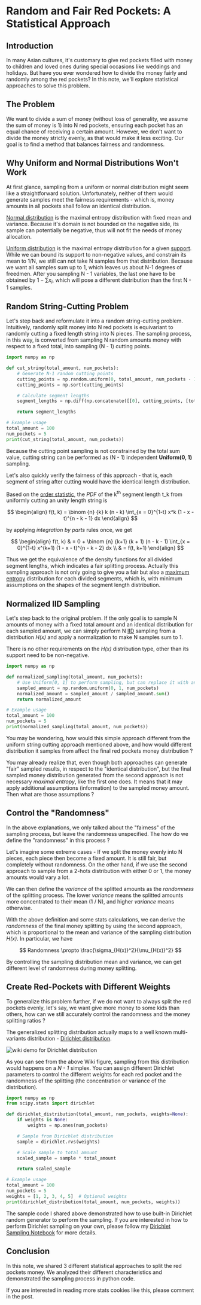 # Random and Fair Red Pockets: A Statistical Approach

## Introduction
In many Asian cultures, it's customary to give red pockets filled with money to children and loved ones during special occasions like weddings and holidays. But have you ever wondered how to divide the money fairly and randomly among the red pockets? In this note, we'll explore statistical approaches to solve this problem.

## The Problem
We want to divide a sum of money (without loss of generality, we assume the sum of money is 1) into N red pockets, ensuring each pocket has an equal chance of receiving a certain amount. However, we don't want to divide the money strictly evenly, as that would make it less exciting. Our goal is to find a method that balances fairness and randomness.

## Why Uniform and Normal Distributions Won't Work
At first glance, sampling from a uniform or normal distribution might seem like a straightforward solution. Unfortunately, neither of them would generate samples meet the fairness requirements - which is, money amounts in all pockets shall follow an identical distribution.

[Normal distribution](https://en.wikipedia.org/wiki/Normal_distribution) is the maximal entropy distribution with fixed mean and variance.
Because it's domain is not bounded on the negative side, its sample can potentially be negative, thus will not fit the needs of money allocation.

[Uniform distribution](https://en.wikipedia.org/wiki/Continuous_uniform_distribution) is the maximal entropy distribution for a given [support](https://en.wikipedia.org/wiki/Support_(mathematics)).
While we can bound its support to non-negative values, and constrain its mean to 1/N, we still can not take N samples from that distribution.
Because we want all samples sum up to 1, which leaves us about N-1 degrees of freedmen.
After you sampling N - 1 variables, the last one have to be obtained by $1 - \sum{x_i}$, which will pose a different distribution than the first N - 1 samples.


## Random String-Cutting Problem
Let's step back and reformulate it into a random string-cutting problem.
Intuitively, randomly split money into N red pockets is equivariant to randomly cutting a fixed length string into N pieces.
The sampling process, in this way, is converted from sampling N random amounts money with respect to a fixed total, into sampling (N - 1) cutting points.

```python
import numpy as np

def cut_string(total_amount, num_pockets):
    # Generate N-1 random cutting points
    cutting_points = np.random.uniform(0, total_amount, num_pockets - 1)
    cutting_points = np.sort(cutting_points)

    # Calculate segment lengths
    segment_lengths = np.diff(np.concatenate([[0], cutting_points, [total_amount]]))

    return segment_lengths

# Example usage
total_amount = 100
num_pockets = 5
print(cut_string(total_amount, num_pockets))
```

Because the cutting point sampling is not constrained by the total sum value, cutting string can be performed as (N - 1) independent **Uniform(0, 1)** sampling.

Let's also quickly verify the fairness of this approach - that is, each segment of string after cutting would have the identical length distribution.

Based on the [order statistic](https://en.wikipedia.org/wiki/Order_statistic), the *PDF* of the k<sup>th</sup> segment length t_k from uniformly cutting an unity length string is

$$
\begin{align}
f(t, k) = \binom {n} {k} k (n - k) \int_{x = 0}^{1-t} x^k (1 - x - t)^{n - k - 1} dx
\end{align}
$$

by applying *integration by parts* rules once, we get

$$
\begin{align}
f(t, k) & = 0 + \binom {n} {k+1} (k + 1) (n - k - 1) \int_{x = 0}^{1-t} x^(k+1) (1 - x - t)^{n - k - 2} dx \\
& = f(t, k+1)
\end{align}
$$

Thus we get the equivalence of the density functions for all divided segment lengths, which indicates a fair splitting process.
Actually this sampling approach is not only going to give you a fair but also a [maximum entropy](https://en.wikipedia.org/wiki/Maximum_entropy_probability_distribution) distribution for each divided segments, which is, with minimum assumptions on the shapes of the segment length distribution.

## Normalized IID Sampling
Let's step back to the original problem. If the only goal is to sample N amounts of money with a fixed total amount and an identical distribution for each sampled amount, we can simply perform N [IID](https://en.wikipedia.org/wiki/Independent_and_identically_distributed_random_variables) sampling from a distribution *H(x)* and apply a normalization to make N samples sum to 1.

There is no other requirements on the *H(x)* distribution type, other than its support need to be non-negative.

```python
import numpy as np

def normalized_sampling(total_amount, num_pockets):
    # Use Uniform[0, 1] to perform sampling, but can replace it with any other non-negative distributions
    sampled_amount = np.random.uniform(0, 1, num_pockets)
    normalized_amount = sampled_amount / sampled_amount.sum()
    return normalized_amount

# Example usage
total_amount = 100
num_pockets = 5
print(normalized_sampling(total_amount, num_pockets))
```

You may be wondering, how would this simple approach different from the uniform string cutting approach mentioned above, and how would different distribution it samples from affect the final red pockets money distribution ?

You may already realize that, even though both approaches can generate "fair" sampled results, in respect to the "identical distribution", but the final sampled money distribution generated from the second approach is not necessary *maximal entropy*, like the first one does.
It means that it may apply additional assumptions (information) to the sampled money amount.
Then what are those assumptions ?


## Control the "Randomness"
In the above explanations, we only talked about the "fairness" of the sampling process, but leave the randomness unspecified.
The how do we define the "randomness" in this process ?

Let's imagine some extreme cases - If we split the money evenly into N pieces, each piece then become a fixed amount.
It is still fair, but completely without randomness.
On the other hand, if we use the second approach to sample from a 2-hots distribution with either 0 or 1, the money amounts would vary a lot.

We can then define the *variance* of the splitted amounts as the *randomness* of the splitting process.
The lower *variance* means the splitted amounts more concentrated to their mean (1 / N), and higher *variance* means otherwise.

With the above definition and some stats calculations, we can derive the *randomness* of the final money splitting by using the second approach, which is proportional to the mean and variance of the sampling distribution *H(x)*. In particular, we have

$$ Randomness \propto \frac{\sigma_{H(x)}^2}{\mu_{H(x)}^2} $$

By controlling the sampling distribution mean and variance, we can get different level of randomness during money splitting.


## Create Red-Pockets with Different Weights
To generalize this problem further, if we do not want to always split the red pockets evenly, let's say, we want give more money to some kids than others, how can we still accurately control the randomness and the money splitting ratios ?

The generalized splitting distribution actually maps to a well known multi-variants distribution - [Dirichlet distribution](https://en.wikipedia.org/wiki/Dirichlet_distribution).

![wiki demo for Dirichlet distribution](https://upload.wikimedia.org/wikipedia/commons/thumb/7/74/Dirichlet.pdf/page1-750px-Dirichlet.pdf.jpg)

As you can see from the above Wiki figure, sampling from this distribution would happens on a *N - 1* simplex.
You can assign different Dirichlet parameters to control the different weights for each red pocket and the randomness of the splitting (the concentration or variance of the distribution).

```python
import numpy as np
from scipy.stats import dirichlet

def dirichlet_distribution(total_amount, num_pockets, weights=None):
    if weights is None:
        weights = np.ones(num_pockets)

    # Sample from Dirichlet distribution
    sample = dirichlet.rvs(weights)

    # Scale sample to total amount
    scaled_sample = sample * total_amount

    return scaled_sample

# Example usage
total_amount = 100
num_pockets = 5
weights = [1, 2, 3, 4, 5]  # Optional weights
print(dirichlet_distribution(total_amount, num_pockets, weights))
```

The sample code I shared above demonstrated how to use built-in Dirichlet random generator to perform the sampling.
If you are interested in how to perform Dirichlet sampling on your own, please follow my [Dirichlet Sampling Notebook](./sample-from-dirichlet.ipynb) for more details.


## Conclusion

In this note, we shared 3 different statistical approaches to split the red pockets money.
We analyzed their different characteristics and demonstrated the sampling process in python code.

If you are interested in reading more stats cookies like this, please comment in the post.